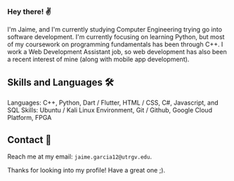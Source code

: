 ### Hey there! ✌
I'm Jaime, and I'm currently studying Computer Engineering trying go into software development. I'm currently focusing on learning Python, but most of my coursework on programming fundamentals has been through C++. I work a Web Development Assistant job, so web development has also been a recent interest of mine (along with mobile app development). 

## Skills and Languages 🛠
Languages: C++, Python, Dart / Flutter, HTML / CSS, C#, Javascript, and SQL
Skills: Ubuntu / Kali Linux Environment, Git / Github, Google Cloud Platform, FPGA

## Contact 📱
Reach me at my email: ```jaime.garcia12@utrgv.edu```. 

Thanks for looking into my profile! Have a great one ;).
